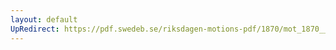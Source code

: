 ```yaml
---
layout: default
UpRedirect: https://pdf.swedeb.se/riksdagen-motions-pdf/1870/mot_1870__fk__00045.pdf
---
```

